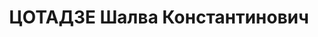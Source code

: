 ---
title: ЦОТАДЗЕ Шалва Константинович
description: 1904 г.р., грузин, м.р. г.Тбилиси, Грузинская ССР, м.п. по месту рождения.  Арестован
  30.08.1937. Осужден 31.12.1937 тройкой при НКВД Грузинской ССР по ст.58-9, 58-11
  УК РСФСР на 10 лет лишения свободы. Прибыл 15.06.1938 из тюрьмы г.Тбилиси. Умер
  17.08.1938.
---